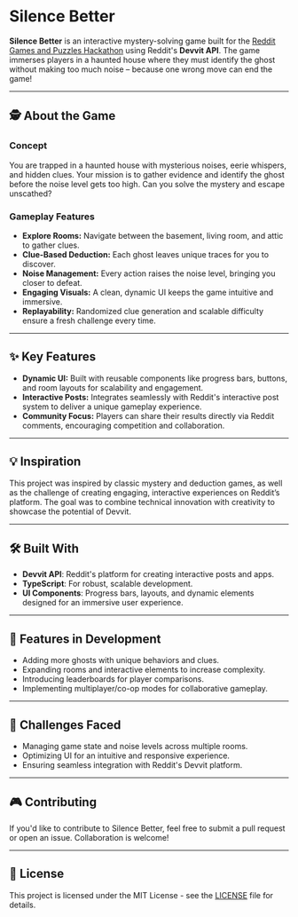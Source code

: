 # Silence Better

**Silence Better** is an interactive mystery-solving game built for the [Reddit Games and Puzzles Hackathon](https://redditgamesandpuzzles.devpost.com/) using Reddit's **Devvit API**. The game immerses players in a haunted house where they must identify the ghost without making too much noise – because one wrong move can end the game!

---

## 🕵️ About the Game

### **Concept**
You are trapped in a haunted house with mysterious noises, eerie whispers, and hidden clues. Your mission is to gather evidence and identify the ghost before the noise level gets too high. Can you solve the mystery and escape unscathed?

### **Gameplay Features**
- **Explore Rooms:** Navigate between the basement, living room, and attic to gather clues.
- **Clue-Based Deduction:** Each ghost leaves unique traces for you to discover.
- **Noise Management:** Every action raises the noise level, bringing you closer to defeat.
- **Engaging Visuals:** A clean, dynamic UI keeps the game intuitive and immersive.
- **Replayability:** Randomized clue generation and scalable difficulty ensure a fresh challenge every time.

---

## ✨ Key Features
- **Dynamic UI:** Built with reusable components like progress bars, buttons, and room layouts for scalability and engagement.
- **Interactive Posts:** Integrates seamlessly with Reddit's interactive post system to deliver a unique gameplay experience.
- **Community Focus:** Players can share their results directly via Reddit comments, encouraging competition and collaboration.

---

## 💡 Inspiration
This project was inspired by classic mystery and deduction games, as well as the challenge of creating engaging, interactive experiences on Reddit’s platform. The goal was to combine technical innovation with creativity to showcase the potential of Devvit.

---

## 🛠️ Built With
- **Devvit API**: Reddit's platform for creating interactive posts and apps.
- **TypeScript**: For robust, scalable development.
- **UI Components**: Progress bars, layouts, and dynamic elements designed for an immersive user experience.

---

## 🚀 Features in Development
- Adding more ghosts with unique behaviors and clues.
- Expanding rooms and interactive elements to increase complexity.
- Introducing leaderboards for player comparisons.
- Implementing multiplayer/co-op modes for collaborative gameplay.

---

## 🧩 Challenges Faced
- Managing game state and noise levels across multiple rooms.
- Optimizing UI for an intuitive and responsive experience.
- Ensuring seamless integration with Reddit's Devvit platform.

---

## 🎮 Contributing
If you'd like to contribute to Silence Better, feel free to submit a pull request or open an issue. Collaboration is welcome!

---

## 📝 License

This project is licensed under the MIT License - see the [LICENSE](LICENSE) file for details.